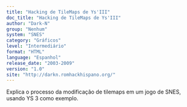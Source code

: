 ```yaml
---
title: "Hacking de TileMaps de Ys'III"
doc_title: "Hacking de TileMaps de Ys'III"
author: "Dark-N"
group: "Nenhum"
system: "SNES"
category: "Gráficos"
level: "Intermediário"
format: "HTML"
language: "Espanhol"
release_date: "2003-2009"
version: "1.0"
site: "http://darkn.romhackhispano.org/"
---
```

Explica o processo da modificação de tilemaps em um jogo de SNES, usando YS 3 como exemplo.